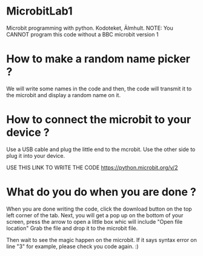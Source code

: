 # MicrobitLab1
Microbit programming with python. Kodoteket, Älmhult.
NOTE: You CANNOT program this code without a BBC microbit version 1

# How to make a random name picker ?
We will write some names in the code and then, the code will transmit it to the microbit and display a random name on it.

# How to connect the microbit to your device ?
Use a USB cable and plug the little end to the mcrobit. Use the other side to plug it into your device.

USE THIS LINK TO WRITE THE CODE
https://python.microbit.org/v/2

# What do you do when you are done ?
When you are done writing the code, click the download button on the top left corner of the tab.
Next, you will get a pop up on the bottom of your screen, press the arrow to open a little box whic will include "Open file location"
Grab the file and drop it to the microbit file.

Then wait to see the magic happen on the microbit.
If it says syntax error on line "3" for example, please check you code again. 
:)


